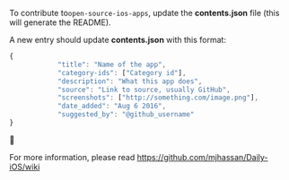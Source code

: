 To contribute to`open-source-ios-apps`, update the **contents.json** file (this will generate the README).

A new entry should update **contents.json** with this format:

```js
{
            "title": "Name of the app",
            "category-ids": ["Category id"],
            "description": "What this app does",
            "source": "Link to source, usually GitHub",
            "screenshots": ["http://something.com/image.png"],
            "date_added": "Aug 6 2016",
            "suggested_by": "@github_username"
}
```

:tada:

For more information, please read https://github.com/mjhassan/Daily-iOS/wiki
